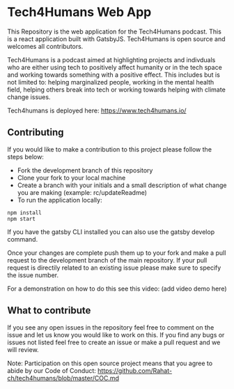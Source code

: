 # Tech4Humans Web App

This Repository is the web application for the Tech4Humans podcast. This is a react application built with GatsbyJS. Tech4Humans is open source and welcomes all contributors.

Tech4Humans is a podcast aimed at highlighting projects and indivduals who are either using tech to positively affect humanity or in the tech space and working towards something with a positive effect. This includes but is not limited to: helping marginalized people, working in the mental health field, helping others break into tech or working towards helping with climate change issues.

Tech4humans is deployed here: https://www.tech4humans.io/

## Contributing

If you would like to make a contribution to this project please follow the steps below:

- Fork the development branch of this repository 
- Clone your fork to your local machine
- Create a branch with your initials and a small description of what change you are making (example: rc/updateReadme)
- To run the application locally: 

```shell
npm install
npm start
```

If you have the gatsby CLI installed you can also use the gatsby develop command. 

Once your changes are complete push them up to your fork and make a pull request to the development branch of the main repository. If your pull request is directily related to an existing issue please make sure to specify the issue number.

For a demonstration on how to do this see this video: (add video demo here)

## What to contribute

If you see any open issues in the repository feel free to comment on the issue and let us know you would like to work on this. If you find any bugs or issues not listed feel free to create an issue or make a pull request and we will review.

Note: Participation on this open source project means that you agree to abide by our Code of Conduct:
https://github.com/Rahat-ch/tech4humans/blob/master/COC.md
